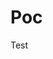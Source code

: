 <!-- This README file is going to be the one displayed on the Grafana.com website for your plugin -->

# Poc

Test
